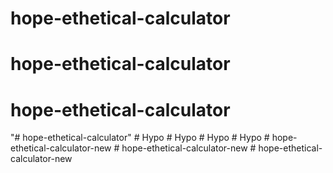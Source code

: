 # hope-ethetical-calculator
# hope-ethetical-calculator
# hope-ethetical-calculator
"# hope-ethetical-calculator" 
#   H y p o  
 #   H y p o  
 #   H y p o  
 #   H y p o  
 #   h o p e - e t h e t i c a l - c a l c u l a t o r - n e w  
 #   h o p e - e t h e t i c a l - c a l c u l a t o r - n e w  
 #   h o p e - e t h e t i c a l - c a l c u l a t o r - n e w  
 